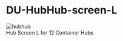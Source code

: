 # DU-HubHub-screen-L
![hubhub](https://user-images.githubusercontent.com/61538051/211265022-0a03073f-4f7d-49f6-ac72-186f6cafbfa6.png)
</br>
Hub Screen L for 12 Container Hubs

